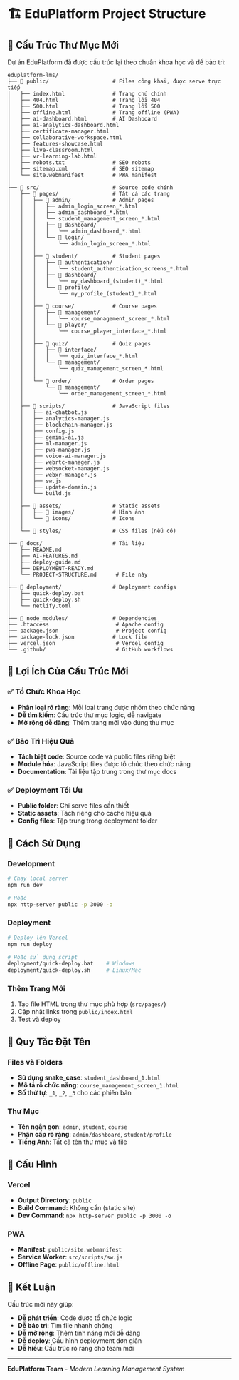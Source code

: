 # 🏗️ EduPlatform Project Structure

## 📁 Cấu Trúc Thư Mục Mới

Dự án EduPlatform đã được cấu trúc lại theo chuẩn khoa học và dễ bảo trì:

```
eduplatform-lms/
├── 📁 public/                    # Files công khai, được serve trực tiếp
│   ├── index.html               # Trang chủ chính
│   ├── 404.html                 # Trang lỗi 404
│   ├── 500.html                 # Trang lỗi 500
│   ├── offline.html             # Trang offline (PWA)
│   ├── ai-dashboard.html        # AI Dashboard
│   ├── ai-analytics-dashboard.html
│   ├── certificate-manager.html
│   ├── collaborative-workspace.html
│   ├── features-showcase.html
│   ├── live-classroom.html
│   ├── vr-learning-lab.html
│   ├── robots.txt               # SEO robots
│   ├── sitemap.xml              # SEO sitemap
│   └── site.webmanifest         # PWA manifest
│
├── 📁 src/                       # Source code chính
│   ├── 📁 pages/                 # Tất cả các trang
│   │   ├── 📁 admin/             # Admin pages
│   │   │   ├── admin_login_screen_*.html
│   │   │   ├── admin_dashboard_*.html
│   │   │   └── student_management_screen_*.html
│   │   │   ├── 📁 dashboard/
│   │   │   │   └── admin_dashboard_*.html
│   │   │   └── 📁 login/
│   │   │       └── admin_login_screen_*.html
│   │   │
│   │   ├── 📁 student/           # Student pages
│   │   │   ├── 📁 authentication/
│   │   │   │   └── student_authentication_screens_*.html
│   │   │   ├── 📁 dashboard/
│   │   │   │   └── my_dashboard_(student)_*.html
│   │   │   └── 📁 profile/
│   │   │       └── my_profile_(student)_*.html
│   │   │
│   │   ├── 📁 course/            # Course pages
│   │   │   ├── 📁 management/
│   │   │   │   └── course_management_screen_*.html
│   │   │   └── 📁 player/
│   │   │       └── course_player_interface_*.html
│   │   │
│   │   ├── 📁 quiz/              # Quiz pages
│   │   │   ├── 📁 interface/
│   │   │   │   └── quiz_interface_*.html
│   │   │   └── 📁 management/
│   │   │       └── quiz_management_screen_*.html
│   │   │
│   │   └── 📁 order/             # Order pages
│   │       └── 📁 management/
│   │           └── order_management_screen_*.html
│   │
│   ├── 📁 scripts/               # JavaScript files
│   │   ├── ai-chatbot.js
│   │   ├── analytics-manager.js
│   │   ├── blockchain-manager.js
│   │   ├── config.js
│   │   ├── gemini-ai.js
│   │   ├── ml-manager.js
│   │   ├── pwa-manager.js
│   │   ├── voice-ai-manager.js
│   │   ├── webrtc-manager.js
│   │   ├── websocket-manager.js
│   │   ├── webxr-manager.js
│   │   ├── sw.js
│   │   ├── update-domain.js
│   │   └── build.js
│   │
│   ├── 📁 assets/                # Static assets
│   │   ├── 📁 images/            # Hình ảnh
│   │   └── 📁 icons/             # Icons
│   │
│   └── 📁 styles/                # CSS files (nếu có)
│
├── 📁 docs/                      # Tài liệu
│   ├── README.md
│   ├── AI-FEATURES.md
│   ├── deploy-guide.md
│   ├── DEPLOYMENT-READY.md
│   └── PROJECT-STRUCTURE.md      # File này
│
├── 📁 deployment/                # Deployment configs
│   ├── quick-deploy.bat
│   ├── quick-deploy.sh
│   └── netlify.toml
│
├── 📁 node_modules/              # Dependencies
├── .htaccess                     # Apache config
├── package.json                  # Project config
├── package-lock.json            # Lock file
├── vercel.json                   # Vercel config
└── .github/                      # GitHub workflows
```

## 🎯 Lợi Ích Của Cấu Trúc Mới

### ✅ Tổ Chức Khoa Học
- **Phân loại rõ ràng**: Mỗi loại trang được nhóm theo chức năng
- **Dễ tìm kiếm**: Cấu trúc thư mục logic, dễ navigate
- **Mở rộng dễ dàng**: Thêm trang mới vào đúng thư mục

### ✅ Bảo Trì Hiệu Quả
- **Tách biệt code**: Source code và public files riêng biệt
- **Module hóa**: JavaScript files được tổ chức theo chức năng
- **Documentation**: Tài liệu tập trung trong thư mục docs

### ✅ Deployment Tối Ưu
- **Public folder**: Chỉ serve files cần thiết
- **Static assets**: Tách riêng cho cache hiệu quả
- **Config files**: Tập trung trong deployment folder

## 🚀 Cách Sử Dụng

### Development
```bash
# Chạy local server
npm run dev

# Hoặc
npx http-server public -p 3000 -o
```

### Deployment
```bash
# Deploy lên Vercel
npm run deploy

# Hoặc sử dụng script
deployment/quick-deploy.bat    # Windows
deployment/quick-deploy.sh     # Linux/Mac
```

### Thêm Trang Mới
1. Tạo file HTML trong thư mục phù hợp (`src/pages/`)
2. Cập nhật links trong `public/index.html`
3. Test và deploy

## 📝 Quy Tắc Đặt Tên

### Files và Folders
- **Sử dụng snake_case**: `student_dashboard_1.html`
- **Mô tả rõ chức năng**: `course_management_screen_1.html`
- **Số thứ tự**: `_1`, `_2`, `_3` cho các phiên bản

### Thư Mục
- **Tên ngắn gọn**: `admin`, `student`, `course`
- **Phân cấp rõ ràng**: `admin/dashboard`, `student/profile`
- **Tiếng Anh**: Tất cả tên thư mục và file

## 🔧 Cấu Hình

### Vercel
- **Output Directory**: `public`
- **Build Command**: Không cần (static site)
- **Dev Command**: `npx http-server public -p 3000 -o`

### PWA
- **Manifest**: `public/site.webmanifest`
- **Service Worker**: `src/scripts/sw.js`
- **Offline Page**: `public/offline.html`

## 🎉 Kết Luận

Cấu trúc mới này giúp:
- **Dễ phát triển**: Code được tổ chức logic
- **Dễ bảo trì**: Tìm file nhanh chóng
- **Dễ mở rộng**: Thêm tính năng mới dễ dàng
- **Dễ deploy**: Cấu hình deployment đơn giản
- **Dễ hiểu**: Cấu trúc rõ ràng cho team mới

---

**EduPlatform Team** - *Modern Learning Management System*
